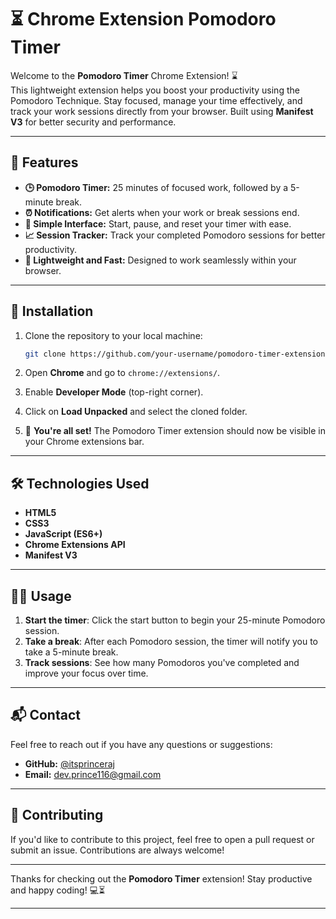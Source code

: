 
# ⏳ Chrome Extension Pomodoro Timer

Welcome to the **Pomodoro Timer** Chrome Extension! ⌛  
This lightweight extension helps you boost your productivity using the Pomodoro Technique. Stay focused, manage your time effectively, and track your work sessions directly from your browser. Built using **Manifest V3** for better security and performance.

---

## 📜 Features

- **🕒 Pomodoro Timer:** 25 minutes of focused work, followed by a 5-minute break.
- **⏰ Notifications:** Get alerts when your work or break sessions end.
- **🎯 Simple Interface:** Start, pause, and reset your timer with ease.
- **📈 Session Tracker:** Track your completed Pomodoro sessions for better productivity.
- **🌟 Lightweight and Fast:** Designed to work seamlessly within your browser.

---

## 🚀 Installation

1. Clone the repository to your local machine:
   ```bash
   git clone https://github.com/your-username/pomodoro-timer-extension.git
   ```

2. Open **Chrome** and go to `chrome://extensions/`.

3. Enable **Developer Mode** (top-right corner).

4. Click on **Load Unpacked** and select the cloned folder.

5. 🎉 **You're all set!** The Pomodoro Timer extension should now be visible in your Chrome extensions bar.


---

## 🛠️ Technologies Used

- **HTML5**
- **CSS3**
- **JavaScript (ES6+)**
- **Chrome Extensions API**
- **Manifest V3**

---

## 🧑‍💻 Usage

1. **Start the timer**: Click the start button to begin your 25-minute Pomodoro session.
2. **Take a break**: After each Pomodoro session, the timer will notify you to take a 5-minute break.
3. **Track sessions**: See how many Pomodoros you've completed and improve your focus over time.

---

## 📬 Contact

Feel free to reach out if you have any questions or suggestions:

- **GitHub:** [@itsprinceraj](https://github.com/itsprinceraj)
- **Email:** dev.prince116@gmail.com

---

## 🌟 Contributing

If you'd like to contribute to this project, feel free to open a pull request or submit an issue. Contributions are always welcome!


---

Thanks for checking out the **Pomodoro Timer** extension! Stay productive and happy coding! 💻⏳

---
